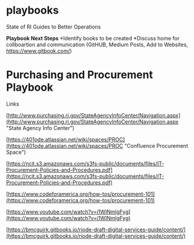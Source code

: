 # playbooks
State of RI Guides to Better Operations

**Playbook Next Steps**
*Identify books to be created
*Discuss home for collboartion and communication (GitHUB, Medium Posts, Add to Websites, https://www.gitbook.com/)

# Purchasing and Procurement Playbook
Links

[http://www.purchasing.ri.gov/StateAgencyInfoCenter/Navigation.aspx](http://www.purchasing.ri.gov/StateAgencyInfoCenter/Navigation.aspx "State Agency Info Center")

[https://401ode.atlassian.net/wiki/spaces/PROC](https://401ode.atlassian.net/wiki/spaces/PROC "Confluence Procurement Space")

[https://ncit.s3.amazonaws.com/s3fs-public/documents/files/IT-Procurement-Policies-and-Procedures.pdf](https://ncit.s3.amazonaws.com/s3fs-public/documents/files/IT-Procurement-Policies-and-Procedures.pdf)

[https://www.codeforamerica.org/how-tos/procurement-101](https://www.codeforamerica.org/how-tos/procurement-101)

[https://www.youtube.com/watch?v=i1WINmlgFyg](https://www.youtube.com/watch?v=i1WINmlgFyg)

[https://bmcguirk.gitbooks.io/riode-draft-digital-services-guide/content/](https://bmcguirk.gitbooks.io/riode-draft-digital-services-guide/content/)

